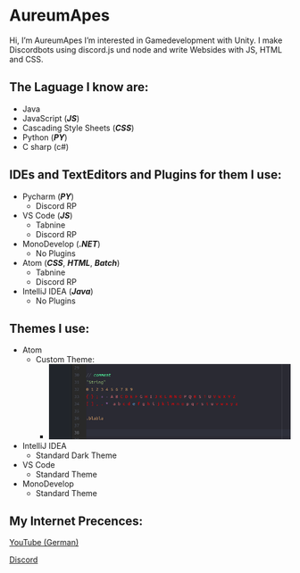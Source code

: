 # AureumApes
Hi, I’m AureumApes
I’m interested in Gamedevelopment with Unity. I make Discordbots using discord.js und node and write Websides with JS, HTML and CSS.

## The Laguage I know are:
* Java
* JavaScript (**_JS_**)
* Cascading Style Sheets (**_CSS_**)
* Python (**_PY_**)
* C sharp (c#)

## IDEs and TextEditors and Plugins for them I use:
* Pycharm (**_PY_**)
  * Discord RP
* VS Code (**_JS_**)
  * Tabnine
  * Discord RP
* MonoDevelop (**_.NET_**)
  * No Plugins
* Atom (**_CSS_**, **_HTML_**, **_Batch_**)
  * Tabnine
  * Discord RP
* IntelliJ IDEA (**_Java_**)
  * No Plugins

## Themes I use:
* Atom
  * Custom Theme:
    * ![Atom Theme](/images/atom.png)
* IntelliJ IDEA
    * Standard Dark Theme
* VS Code
    * Standard Theme
* MonoDevelop
    * Standard Theme

## My Internet Precences:
[YouTube (German)](https://www.youtube.com/channel/UCbRKwia5QdDSbWCjVFld_4Q)

[Discord](aYnk6nGMgG)
